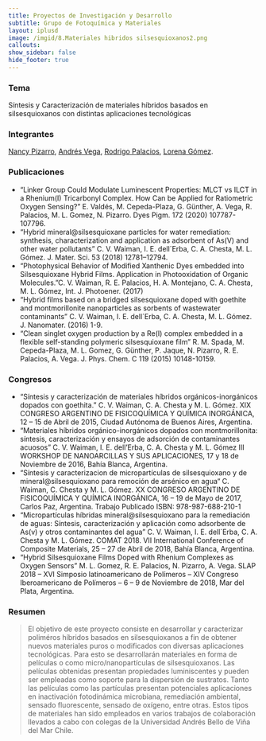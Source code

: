```yaml
---
title: Proyectos de Investigación y Desarrollo
subtitle: Grupo de Fotoquímica y Materiales
layout: iplusd
image: /imgid/8.Materiales hibridos silsesquioxanos2.png
callouts:
show_sidebar: false
hide_footer: true
---
```


### Tema
Síntesis y Caracterización de materiales híbridos basados en silsesquioxanos con distintas aplicaciones tecnológicas

### Integrantes
[Nancy Pizarro](/pizarro), [Andrés Vega](/vega), [Rodrigo Palacios](/palacios), [Lorena Gómez](/gomez).

### Publicaciones
- “Linker Group Could Modulate Luminescent Properties: MLCT vs ILCT in a Rhenium(I) Tricarbonyl Complex. How Can be Applied for Ratiometric Oxygen Sensing?” E. Valdés, M. Cepeda-Plaza, G. Günther, A. Vega, R. Palacios, M. L. Gomez, N. Pizarro. Dyes Pigm. 172 (2020) 107787-107796.
- “Hybrid mineral@silsesquioxane particles for water remediation: synthesis, characterization and application as adsorbent of As(V) and other water pollutants” C. V. Waiman, I. E. dell´Erba, C. A. Chesta, M. L. Gómez. J. Mater. Sci. 53 (2018) 12781–12794.
- “Photophysical Behavior of Modified Xanthenic Dyes embedded into Silsesquioxane Hybrid Films. Application in Photooxidation of Organic Molecules.”C. V. Waiman, R. E. Palacios, H. A. Montejano, C. A. Chesta, M. L. Gómez, Int. J. Photoener. (2017)
- “Hybrid films based on a bridged silsesquioxane doped with goethite and montmorillonite nanoparticles as sorbents of wastewater contaminants” C. V. Waiman, I. E. dell´Erba, C. A. Chesta, M. L. Gómez. J. Nanomater. (2016) 1-9.
- “Clean singlet oxygen production by a Re(I) complex embedded in a flexible self-standing polymeric silsesquioxane film” R. M. Spada, M. Cepeda-Plaza, M. L. Gomez, G. Günther, P. Jaque, N. Pizarro, R. E. Palacios, A. Vega. J. Phys. Chem. C 119 (2015) 10148-10159.

### Congresos
- “Síntesis y caracterización de materiales híbridos orgánicos-inorgánicos dopados con goethita.” C. V. Waiman, C. A. Chesta y M. L. Gómez. XIX CONGRESO ARGENTINO DE FISICOQUÍMICA Y QUÍMICA INORGÁNICA, 12 – 15 de Abril de 2015, Ciudad Autónoma de Buenos Aires, Argentina.
- “Materiales híbridos orgánico-inorgánicos dopados con montmorillonita: síntesis, caracterización y ensayos de adsorción de contaminantes acuosos” C. V. Waiman, I. E. dell’Erba, C. A. Chesta y M. L. Gómez III WORKSHOP DE NANOARCILLAS Y SUS APLICACIONES, 17 y 18 de Noviembre de 2016, Bahía Blanca, Argentina.
- “Síntesis y caracterizacion de micropartículas de silsesquioxano y de mineral@silsesquioxano para remoción de arsénico en agua“ C. Waiman, C. Chesta y M. L. Gómez. XX CONGRESO ARGENTINO DE FISICOQUÍMICA Y QUÍMICA INORGÁNICA, 16 – 19 de Mayo de 2017, Carlos Paz, Argentina. Trabajo Publicado ISBN: 978-987-688-210-1
- “Micropartículas híbridas mineral@silsesquioxano para la remediación de aguas: Síntesis, caracterización y aplicación como adsorbente de As(v) y otros contaminantes del agua” C. V. Waiman, I. E. dell´Erba, C. A. Chesta y M. L. Gómez. COMAT 2018. VII International Conference of Composite Materials, 25 – 27 de Abril de 2018, Bahía Blanca, Argentina.
- “Hybrid Silsesquioxane Films Doped with Rhenium Complexes as Oxygen Sensors” M. L. Gomez, R. E. Palacios, N. Pizarro, A. Vega. SLAP 2018 – XVI Simposio latinoamericano de Polímeros – XIV Congreso Iberoamericano de Polímeros – 6 – 9 de Noviembre de 2018, Mar del Plata, Argentina.

### Resumen
> El objetivo de este proyecto consiste en desarrollar y caracterizar poliméros híbridos basados en silsesquioxanos a fin de obtener nuevos materiales puros o modificados con diversas aplicaciones tecnológicas. Para esto se desarrollarán materiales en forma de películas o como micro/nanopartículas de silsesquioxanos. Las películas obtenidas presentan propiedades luminiscentes y pueden ser empleadas como soporte para la dispersión de sustratos. Tanto las películas como las partículas presentan potenciales aplicaciones en inactivación fotodinámica microbiana, remediación ambiental, sensado fluorescente, sensado de oxígeno, entre otras. Estos tipos de materiales han sido empleados en varios trabajos de colaboración llevados a cabo con colegas de la Universidad Andrés Bello de Viña del Mar Chile.